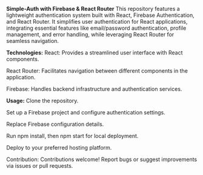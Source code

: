 **Simple-Auth with Firebase & React Router**
This repository features a lightweight authentication system built with React, Firebase Authentication, and React Router. It simplifies user authentication for React applications, integrating essential features like email/password authentication, profile management, and error handling, while leveraging React Router for seamless navigation.

**Technologies:**
React: Provides a streamlined user interface with React components.

React Router: Facilitates navigation between different components in the application.

Firebase: Handles backend infrastructure and authentication services.



**Usage:**
Clone the repository.

Set up a Firebase project and configure authentication settings.

Replace Firebase configuration details.

Run npm install, then npm start for local deployment.

Deploy to your preferred hosting platform.

Contribution:
Contributions welcome! Report bugs or suggest improvements via issues or pull requests.
